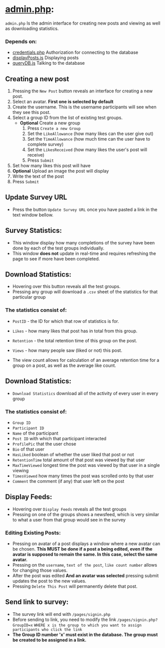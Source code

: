[admin.php]: ../pages/admin.php
[credentials.php]: ../php/credentials.php
[displayPosts.js]: ../js/displayPosts.js
[queryDB.js]: ../js/queryDB.js
# [admin.php][admin.php]:
``admin.php`` Is the admin interface for creating new posts and viewing as well as downloading statistics.

### Depends on:
- [credentials.php][credentials.php] Authorization for connecting to the database
- [displayPosts.js][displayPosts.js] Displaying posts
- [queryDB.js][queryDB.js] Talking to the database

## Creating a new post

1. Pressing the ``New Post`` button reveals an interface for creating a new post.
2. Select an avatar. **First one is selected by default**
3. Create the username. This is the username participants will see when they see this post.
4. Select a group ID from the list of existing test groups.
    * **Optional** Create a new group
        1. Press ``Create a new Group``
        2. Set the ``LikeAllowance`` (how many likes can the user give out)
        3. Set the ``TimeAllowance`` (how much time can the user have to complete survey)
        4. Set the ``LikesReceived`` (how many likes the user's post will receive)
        5. Press ``Submit``
5. Set how many likes this post will have
6. **Optional** Upload an image the post will display
7. Write the text of the post
8. Press ``Submit``

## Update Survey URL

* Press the button ``Update Survey URL`` once you have pasted a link in the text window bellow.

## Survey Statistics:
* This window display how many completions of the survey have been done by each of the test groups individually.
* This window **does not** update in real-time and requires refreshing the page to see if more have been completed.

## Download Statistics:
* Hovering over this button reveals all the test groups.
* Pressing any group will download a ``.csv`` sheet of the statistics for that particular group
### The statistics consist of:
* ``PostID`` - the ID for which that row of statistics is for.
* ``Likes`` - how many likes that post has in total from this group.
* ``Retention`` - the total retention time of this group on the post.
* ``Views`` - how many people saw (liked or not) this post.

* The view count allows for calculation of an average retention time for a group on a post, as well as the average like count.

## Download Statistics:
* ``Download Statistics`` download all of the activity of every user in every group
### The statistics consist of:
* ``Group ID``
* ``Participant ID``
* ``Name`` of the participant
* ``Post ID`` with which that participant interacted
* ``ProfilePic`` that the user chose
* ``Bio`` of that user
* ``HasLiked`` boolean of whether the user liked that post or not
* ``RetentionTime`` total amount of that post was viewed by that user
* ``MaxTimeViewed`` longest time the post was viewed by that user in a single viewing
* ``TimesViewed`` how many times the post was scrolled onto by that user
* ``Comment`` the comment (if any) that user left on the post

## Display Feeds:
* Hovering over ``Display Feeds`` reveals all the test groups
* Pressing on one of the groups shows a newsfeed, which is very similar to what a user from that group would see in the survey
### Editing Existing Posts:
* Pressing on avatar of a post displays a window where a new avatar can be chosen. **This MUST be done if a post a being edited, even if the avatar is supposed to remain the same. In this case, select the same avatar.**
* Pressing on the ``username``, ``text of the post``, ``like count number`` allows for changing those values.
* After the post was edited **And an avatar was selected** pressing submit updates the post to the new values.
* Pressing ``Delete This Post`` will permanently delete that post.

## Send link to survey:
* The survey link will end with ``/pages/signin.php`` 
* Before sending to link, you need to modify the link ``/pages/signin.php?GroupID=x`` ``WHERE x is the group to which you want to assign participants who click the link``
* **The Group ID number 'x' must exist in the database. The group must be created to be assigned in a link.**
